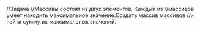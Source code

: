 //Задача
//Массивы состоят из двух элементов. Каждый из 
//массивов умеет находить максимальное значение.Создать массив массивов 
//и найти сумму их максимальных значений.
